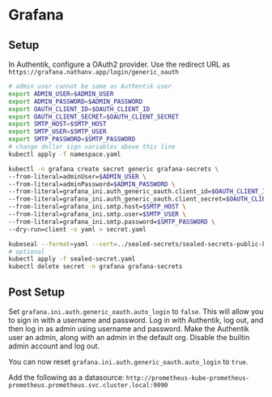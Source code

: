 # Grafana

## Setup

In Authentik, configure a OAuth2 provider. Use the redirect URL as
`https://grafana.nathanv.app/login/generic_oauth`

```bash
# admin user cannot be same as Authentik user
export ADMIN_USER=$ADMIN_USER
export ADMIN_PASSWORD=$ADMIN_PASSWORD
export OAUTH_CLIENT_ID=$OAUTH_CLIENT_ID
export OAUTH_CLIENT_SECRET=$OAUTH_CLIENT_SECRET
export SMTP_HOST=$SMTP_HOST
export SMTP_USER=$SMTP_USER
export SMTP_PASSWORD=$SMTP_PASSWORD
# change dollar sign variables above this line
kubectl apply -f namespace.yaml

kubectl -n grafana create secret generic grafana-secrets \
--from-literal=adminUser=$ADMIN_USER \
--from-literal=adminPassword=$ADMIN_PASSWORD \
--from-literal=grafana_ini.auth_generic_oauth.client_id=$OAUTH_CLIENT_ID \
--from-literal=grafana_ini.auth_generic_oauth.client_secret=$OAUTH_CLIENT_SECRET \
--from-literal=grafana_ini.smtp.host=$SMTP_HOST \
--from-literal=grafana_ini.smtp.user=$SMTP_USER \
--from-literal=grafana_ini.smtp.password=$SMTP_PASSWORD \
--dry-run=client -o yaml > secret.yaml

kubeseal --format=yaml --cert=../sealed-secrets/sealed-secrets-public-key.pem < secret.yaml > sealed-secret.yaml
# optional
kubectl apply -f sealed-secret.yaml
kubectl delete secret -n grafana grafana-secrets
```

## Post Setup

Set `grafana.ini.auth.generic_oauth.auto_login` to `false`.
This will allow you to sign in with a username and password.
Log in with Authentik, log out, and then log in as admin using username and password.
Make the Authentik user an admin, along with an admin in the default org.
Disable the builtin admin account and log out.

You can now reset `grafana.ini.auth.generic_oauth.auto_login` to `true`.

Add the following as a datasource:
`http://prometheus-kube-prometheus-prometheus.prometheus.svc.cluster.local:9090`
